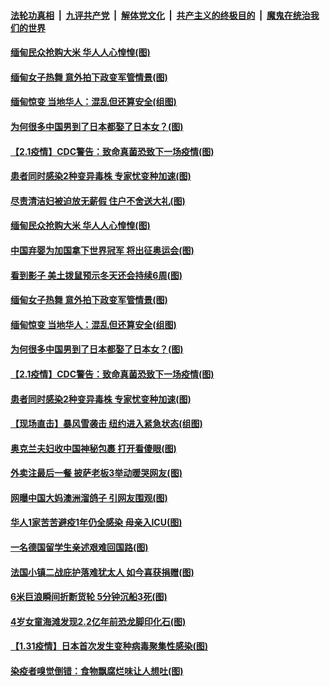 

####  [法轮功真相](../../../../basic/blob/master/README.md?t=02030401) &nbsp;|&nbsp; [九评共产党](../../../../9ping.md/blob/master/README.md?t=02030401) &nbsp;|&nbsp; [解体党文化](../../../../jtdwh.md/blob/master/README.md?t=02030401)  &nbsp;|&nbsp; [共产主义的终极目的](../../../../gczydzjmd.md/blob/master/README.md?t=02030401) &nbsp;|&nbsp; [魔鬼在统治我们的世界](../../../../mgztzwmdsj.md/blob/master/README.md?t=02030401) 

#### [缅甸民众抢购大米 华人人心惶惶(图)](../pages/p3/961222.md?t=02030401) 

#### [缅甸女子热舞 意外拍下政变军管情景(图)](../pages/p3/961215.md?t=02030401) 

#### [缅甸惊变 当地华人：混乱但还算安全(组图)](../pages/p3/961099.md?t=02030401) 

#### [为何很多中国男到了日本都娶了日本女？(图)](../pages/p3/960442.md?t=02030401) 

#### [【2.1疫情】CDC警告：致命真菌恐致下一场疫情(图)](../pages/p3/961092.md?t=02030401) 

#### [患者同时感染2种变异毒株 专家忧变种加速(图)](../pages/p3/961085.md?t=02030401) 

#### [尽责清洁妇被迫放无薪假 住户不舍送大礼(图)](../pages/p3/961227.md?t=02030401) 

#### [缅甸民众抢购大米 华人人心惶惶(图)](../pages/p3/961222.md?t=02030401) 

#### [中国弃婴为加国拿下世界冠军 将出征奥运会(图)](../pages/p3/961221.md?t=02030401) 

#### [看到影子 美土拨鼠预示冬天还会持续6周(图)](../pages/p3/961203.md?t=02030401) 

#### [缅甸女子热舞 意外拍下政变军管情景(图)](../pages/p3/961215.md?t=02030401) 

#### [缅甸惊变 当地华人：混乱但还算安全(组图)](../pages/p3/961099.md?t=02030401) 

#### [为何很多中国男到了日本都娶了日本女？(图)](../pages/p3/960442.md?t=02030401) 

#### [【2.1疫情】CDC警告：致命真菌恐致下一场疫情(图)](../pages/p3/961092.md?t=02030401) 

#### [患者同时感染2种变异毒株 专家忧变种加速(图)](../pages/p3/961085.md?t=02030401) 

#### [【现场直击】暴风雪袭击 纽约进入紧急状态(组图)](../pages/p3/961087.md?t=02030401) 

#### [奥克兰夫妇收中国神秘包裹 打开看傻眼(图)](../pages/p3/961089.md?t=02030401) 

#### [外卖注最后一餐 披萨老板3举动暖哭网友(图)](../pages/p3/961083.md?t=02030401) 

#### [网曝中国大妈澳洲溜鸽子 引网友围观(图)](../pages/p3/961078.md?t=02030401) 

#### [华人1家苦苦避疫1年仍全感染 母亲入ICU(图)](../pages/p3/961050.md?t=02030401) 

#### [一名德国留学生亲述艰难回国路(图)](../pages/p3/961009.md?t=02030401) 

#### [法国小镇二战庇护落难犹太人 如今喜获捐赠(图)](../pages/p3/961001.md?t=02030401) 

#### [6米巨浪瞬间折断货轮 5分钟沉船3死(图)](../pages/p3/960999.md?t=02030401) 

#### [4岁女童海滩发现2.2亿年前恐龙脚印化石(图)](../pages/p3/960974.md?t=02030401) 

#### [【1.31疫情】日本首次发生变种病毒聚集性感染(图)](../pages/p3/958875.md?t=02030401) 

#### [染疫者嗅觉倒错：食物飘腐烂味让人想吐(图)](../pages/p3/960883.md?t=02030401) 

